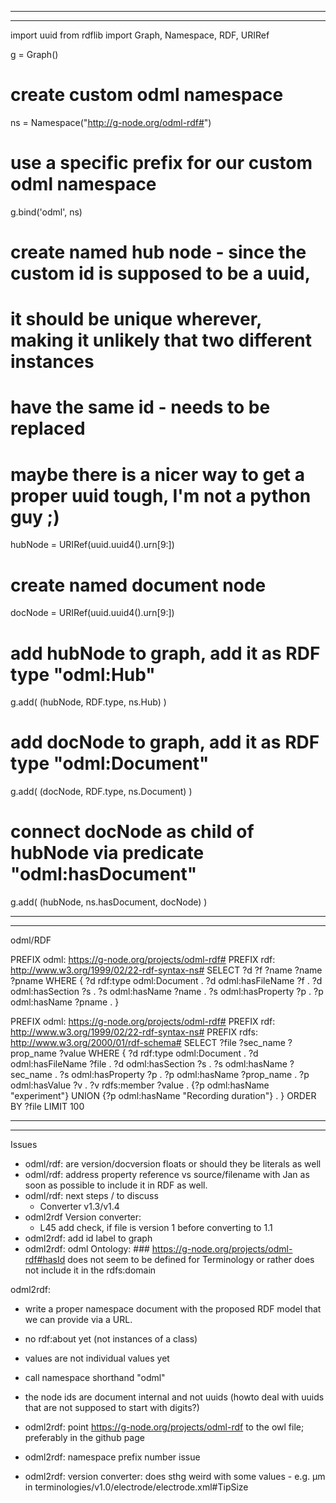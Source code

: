 ------------------------------------------------------------------------------------------

------------------------------------------------------------------------------------------

import uuid
from rdflib import Graph, Namespace, RDF, URIRef

g = Graph()

# create custom odml namespace
ns = Namespace("http://g-node.org/odml-rdf#")

# use a specific prefix for our custom odml namespace
g.bind('odml', ns)

# create named hub node - since the custom id is supposed to be a uuid,
# it should be unique wherever, making it unlikely that two different instances 
# have the same id - needs to be replaced 
# maybe there is a nicer way to get a proper uuid tough, I'm not a python guy ;)
hubNode = URIRef(uuid.uuid4().urn[9:])

# create named document node
docNode = URIRef(uuid.uuid4().urn[9:])

# add hubNode to graph, add it as RDF type "odml:Hub"
g.add( (hubNode, RDF.type, ns.Hub) )

# add docNode to graph, add it as RDF type "odml:Document"
g.add( (docNode, RDF.type, ns.Document) )

# connect docNode as child of hubNode via predicate "odml:hasDocument"
g.add( (hubNode, ns.hasDocument, docNode) )

------------------------------------------------------------------------------------------

------------------------------------------------------------------------------------------

odml/RDF

PREFIX odml: <https://g-node.org/projects/odml-rdf#>
PREFIX rdf: <http://www.w3.org/1999/02/22-rdf-syntax-ns#>
SELECT ?d ?f ?name ?name ?pname
WHERE {
    ?d rdf:type odml:Document .
    ?d odml:hasFileName ?f .
    ?d odml:hasSection ?s .
    ?s odml:hasName ?name .
    ?s odml:hasProperty ?p .
    ?p odml:hasName ?pname .
}



PREFIX odml: <https://g-node.org/projects/odml-rdf#>
PREFIX rdf: <http://www.w3.org/1999/02/22-rdf-syntax-ns#>
PREFIX rdfs: <http://www.w3.org/2000/01/rdf-schema#>
SELECT ?file ?sec_name ?prop_name ?value
WHERE {
    ?d rdf:type odml:Document .
    ?d odml:hasFileName ?file .
    ?d odml:hasSection ?s .
    ?s odml:hasName ?sec_name .
    ?s odml:hasProperty ?p .
    ?p odml:hasName ?prop_name .
    ?p odml:hasValue ?v .
    ?v rdfs:member ?value .
    {?p odml:hasName "experiment"} UNION {?p odml:hasName "Recording duration"} .
}
ORDER BY ?file
LIMIT 100

------------------------------------------------------------------------------------------

------------------------------------------------------------------------------------------

Issues

- odml/rdf: are version/docversion floats or should they be literals as well
- odml/rdf: address property reference vs source/filename with Jan as soon as possible to include it in 
    RDF as well.
- odml/rdf: next steps / to discuss
    - Converter v1.3/v1.4
- odml2rdf Version converter:
    - L45 add check, if file is version 1 before converting to 1.1
- odml2rdf: add id label to graph
- odml2rdf: odml Ontology: ###  https://g-node.org/projects/odml-rdf#hasId does not seem to be
    defined for Terminology or rather does not include it in the rdfs:domain 

odml2rdf: 

- write a proper namespace document with the proposed RDF model that we can provide via a URL.
- no rdf:about yet (not instances of a class)
- values are not individual values yet
- call namespace shorthand "odml"
- the node ids are document internal and not uuids (howto deal with uuids that are not supposed to start with digits?)

- odml2rdf: point https://g-node.org/projects/odml-rdf to the owl file; preferably in the github page
- odml2rdf: namespace prefix number issue
- odml2rdf: version converter: does sthg weird with some values - e.g. &#956;m in terminologies/v1.0/electrode/electrode.xml#TipSize

